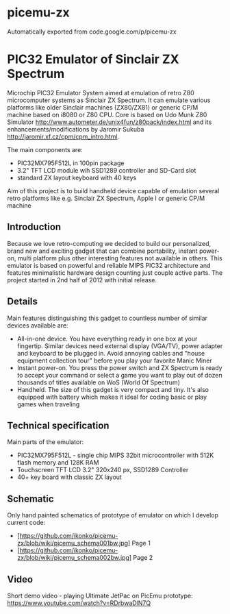 # picemu-zx
Automatically exported from code.google.com/p/picemu-zx


# PIC32 Emulator of Sinclair ZX Spectrum

Microchip PIC32 Emulator System aimed at emulation of retro Z80 microcomputer systems as Sinclair ZX Spectrum. It can emulate various platforms like older Sinclair machines (ZX80/ZX81) or generic CP/M machine based on i8080 or Z80 CPU. Core is based on Udo Munk Z80 Simulator http://www.autometer.de/unix4fun/z80pack/index.html and its enhancements/modifications by Jaromir Sukuba http://jaromir.xf.cz/cpm/cpm_intro.html.

The main components are: 
* PIC32MX795F512L in 100pin package 
* 3.2" TFT LCD module wih SSD1289 controller and SD-Card slot
* standard ZX layout keyboard with 40 keys


Aim of this project is to build handheld device capable of emulation several retro platforms like e.g. Sinclair ZX Spectrum, Apple I or generic CP/M machine

## Introduction
Because we love retro-computing we decided to build our personalized, brand new and exciting gadget that can combine portability, instant power-on, multi platform plus other interesting features not available in others. This emulator is based on powerful and reliable MIPS PIC32 architecture and features minimalistic hardware design counting just couple active parts. The project started in 2nd half of 2012 with initial release.

## Details
Main features distinguishing this gadget to countless number of similar devices available are: 
* All-in-one device. You have everything ready in one box at your fingertip. Similar devices need external display (VGA/TV), power adapter and keyboard to be plugged in. Avoid annoying cables and "house equipment collection tour" before you play your favorite Manic Miner 
* Instant power-on. You press the power switch and ZX Spectrum is ready to accept your command or select a game you want to play out of dozen thousands of titles available on WoS (World Of Spectrum) 
* Handheld. The size of this gadget is very compact and tiny. It's also equipped with battery which makes it ideal for coding basic or play games when traveling

## Technical specification
Main parts of the emulator: 
* PIC32MX795F512L - single chip MIPS 32bit microcontroller with 512K flash memory and 128K RAM 
* Touchscreen TFT LCD 3.2" 320x240 px, SSD1289 Controller 
* 40+ key board with classic ZX layout

## Schematic
Only hand painted schematics of prototype of emulator on which I develop current code: 
* [https://github.com/ikonko/picemu-zx/blob/wiki/picemu_schema001bw.jpg] Page 1
* [https://github.com/ikonko/picemu-zx/blob/wiki/picemu_schema002bw.jpg] Page 2

## Video
Short demo video - playing Ultimate JetPac on PicEmu prototype: https://www.youtube.com/watch?v=RDrbwaDlN7Q
